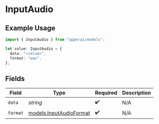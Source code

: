 # InputAudio

## Example Usage

```typescript
import { InputAudio } from "opperai/models";

let value: InputAudio = {
  data: "<value>",
  format: "wav",
};
```

## Fields

| Field                                                    | Type                                                     | Required                                                 | Description                                              |
| -------------------------------------------------------- | -------------------------------------------------------- | -------------------------------------------------------- | -------------------------------------------------------- |
| `data`                                                   | *string*                                                 | :heavy_check_mark:                                       | N/A                                                      |
| `format`                                                 | [models.InputAudioFormat](../models/inputaudioformat.md) | :heavy_check_mark:                                       | N/A                                                      |